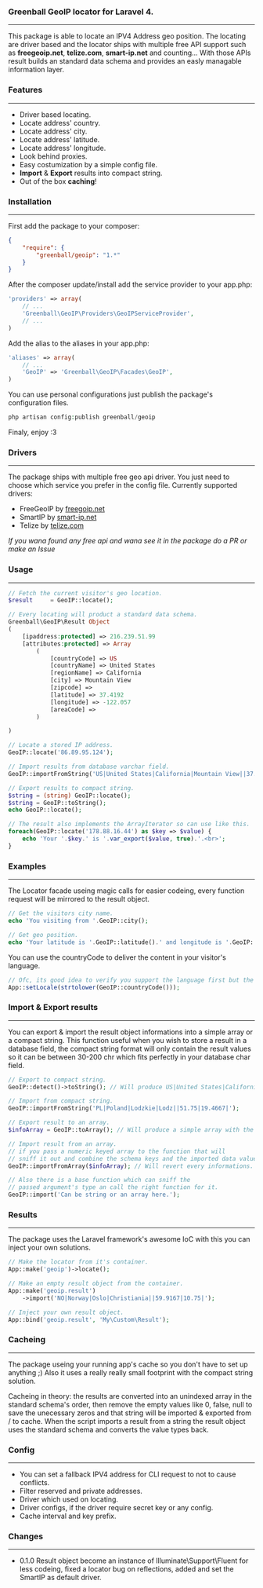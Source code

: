 ### Greenball GeoIP locator for Laravel 4.
***
This package is able to locate an IPV4 Address geo position. The locating are driver based and the locator ships with multiple free API support such as **freegeoip.net**, **telize.com**, **smart-ip.net** and counting... With those APIs result builds an standard data schema and provides an easly managable information layer.

### Features
***

+ Driver based locating.
+ Locate address' country.
+ Locate address' city.
+ Locate address' latitude.
+ Locate address' longitude.
+ Look behind proxies.
+ Easy costumization by a simple config file.
+ **Import** & **Export** results into compact string.
+ Out of the box **caching**!

### Installation
***

First add the package to your composer:
```json
{
    "require": {
        "greenball/geoip": "1.*"
    }
}
```
After the composer update/install add the service provider to your app.php:
```php
'providers' => array(
    // ...
    'Greenball\GeoIP\Providers\GeoIPServiceProvider',
    // ...
)
```
Add the alias to the aliases in your app.php:
```php
'aliases' => array(
    // ...
    'GeoIP' => 'Greenball\GeoIP\Facades\GeoIP',
)
```
You can use personal configurations just publish the package's configuration files.
```php
php artisan config:publish greenball/geoip
```
Finaly, enjoy :3

### Drivers
***
The package ships with multiple free geo api driver. You just need to choose which service you prefer in the config file. Currently supported drivers:

+ FreeGeoIP by [freegoip.net](http://freegoip.net/)
+ SmartIP by [smart-ip.net](http://smart-ip.net/)
+ Telize by [telize.com](http://telize.com/)

*If you wana found any free api and wana see it in the package do a PR or make an Issue*

### Usage
***
```php
// Fetch the current visitor's geo location.
$result 	= GeoIP::locate();

// Every locating will product a standard data schema.
Greenball\GeoIP\Result Object
(
    [ipaddress:protected] => 216.239.51.99
    [attributes:protected] => Array
        (
            [countryCode] => US
            [countryName] => United States
            [regionName] => California
            [city] => Mountain View
            [zipcode] => 
            [latitude] => 37.4192
            [longitude] => -122.057
            [areaCode] => 
        )

)

// Locate a stored IP address.
GeoIP::locate('86.89.95.124');

// Import results from database varchar field.
GeoIP::importFromString('US|United States|California|Mountain View||37.4192|-122.057|');

// Export results to compact string.
$string = (string) GeoIP::locate();
$string = GeoIP::toString();
echo GeoIP::locate();

// The result also implements the ArrayIterator so can use like this.
foreach(GeoIP::locate('178.88.16.44') as $key => $value) {
    echo 'Your '.$key.' is '.var_export($value, true).'.<br>';
}
```

### Examples
***
The Locator facade useing magic calls for easier codeing, every function request will be mirrored to the result object.

```php
// Get the visitors city name.
echo 'You visiting from '.GeoIP::city();

// Get geo position.
echo 'Your latitude is '.GeoIP::latitude().' and longitude is '.GeoIP::longitude();
```

You can use the countryCode to deliver the content in your visitor's language.
```php
// Ofc, its good idea to verify you support the language first but the mechanism is like this :3
App::setLocale(strtolower(GeoIP::countryCode()));
```

### Import & Export results
***
You can export & import the result object informations into a simple array or a compact string. This function useful when you wish to store a result in a database field, the compact string format will only contain the result values so it can be between 30-200 chr which fits perfectly in your database char field.

```php
// Export to compact string.
GeoIP::detect()->toString(); // Will produce US|United States|California|Mountain View||37.4192|-122.057|

// Import from compact string.
GeoIP::importFromString('PL|Poland|Lodzkie|Lodz||51.75|19.4667|');

// Export result to an array.
$infoArray = GeoIP::toArray(); // Will produce a simple array with the result object data values.

// Import result from an array.
// if you pass a numeric keyed array to the function that will 
// sniff it out and combine the schema keys and the imported data values to the object.
GeoIP::importFromArray($infoArray); // Will revert every informations.

// Also there is a base function which can sniff the
// passed argument's type an call the right function for it.
GeoIP::import('Can be string or an array here.');
```

### Results
***
The package uses the Laravel framework's awesome IoC with this you can inject your own solutions.

```php
// Make the locator from it's container.
App::make('geoip')->locate();

// Make an empty result object from the container.
App::make('geoip.result')
    ->import('NO|Norway|Oslo|Christiania||59.9167|10.75|');

// Inject your own result object.
App::bind('geoip.result', 'My\Custom\Result');
```

### Cacheing
***
The package useing your running app's cache so you don't have to set up anything ;) Also it uses a really really small footprint with the compact string solution.

Cacheing in theory: the results are converted into an unindexed array in the standard schema's order, then remove the empty values like 0, false, null to save the unecessary zeros and that string will be imported & exported from / to cache. When the script imports a result from a string the result object uses the standard schema and converts the value types back.

### Config
***

+ You can set a fallback IPV4 address for CLI request to not to cause conflicts.
+ Filter reserved and private addresses.
+ Driver which used on locating.
+ Driver configs, if the driver require secret key or any config.
+ Cache interval and key prefix.

### Changes
***

+ 0.1.0 Result object become an instance of Illuminate\Support\Fluent for less codeing, fixed a locator bug on reflections, added and set the SmartIP as default driver.